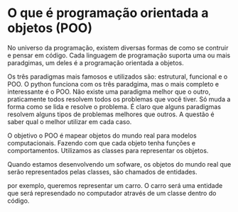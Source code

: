 # O que é programação orientada a objetos (POO)

No universo da programação, existem diversas formas de como se contruir e pensar em código. Cada linguagem de programação suporta uma ou mais paradgimas, um deles é a programação orientada a objetos. 

Os três paradigmas mais famosos e utilizados são: estrutural, funcional e o POO. O python funciona com os três paradgima, mas o mais completo e interessante é o POO. Não existe uma paradigma melhor que o outro, praticamente todos resolvem todos os problemas que você tiver. Só muda a forma como se lida e resolve o problema. É claro que alguns paradigmas resolvem alguns tipos de problemas melhores que outros. A questão é saber qual o melhor utilizar em cada caso.

O objetivo o POO é mapear objetos do mundo real para modelos computacionais. Fazendo com que cada objeto tenha funções e comportamentos. Utilizamos as classes para representar os objetos.

Quando estamos desenvolvendo um sofware, os objetos do mundo real que serão representados pelas classes, são chamados de entidades. 

por exemplo, queremos representar um carro. O carro será uma entidade que será represendado no computador através de um classe dentro do código.



